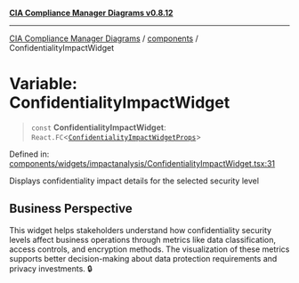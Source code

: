 [**CIA Compliance Manager Diagrams v0.8.12**](../../README.md)

***

[CIA Compliance Manager Diagrams](../../modules.md) / [components](../README.md) / ConfidentialityImpactWidget

# Variable: ConfidentialityImpactWidget

> `const` **ConfidentialityImpactWidget**: `React.FC`\<[`ConfidentialityImpactWidgetProps`](../widgets/impactanalysis/ConfidentialityImpactWidget/interfaces/ConfidentialityImpactWidgetProps.md)\>

Defined in: [components/widgets/impactanalysis/ConfidentialityImpactWidget.tsx:31](https://github.com/Hack23/cia-compliance-manager/blob/e7811142a771ec75716a7ce3a0d60f18cb91cd06/src/components/widgets/impactanalysis/ConfidentialityImpactWidget.tsx#L31)

Displays confidentiality impact details for the selected security level

## Business Perspective

This widget helps stakeholders understand how confidentiality security levels
affect business operations through metrics like data classification, access controls,
and encryption methods. The visualization of these metrics supports better decision-making
about data protection requirements and privacy investments. 🔒
